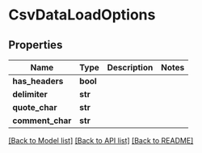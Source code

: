 # CsvDataLoadOptions

## Properties
Name | Type | Description | Notes
------------ | ------------- | ------------- | -------------
**has_headers** | **bool** |  | 
**delimiter** | **str** |  | 
**quote_char** | **str** |  | 
**comment_char** | **str** |  | 

[[Back to Model list]](../README.md#documentation-for-models) [[Back to API list]](../README.md#documentation-for-api-endpoints) [[Back to README]](../README.md)


